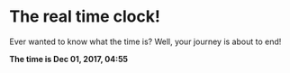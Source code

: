 # The real time clock!

Ever wanted to know what the time is? Well, your journey is about to end!

**The time is Dec 01, 2017, 04:55**